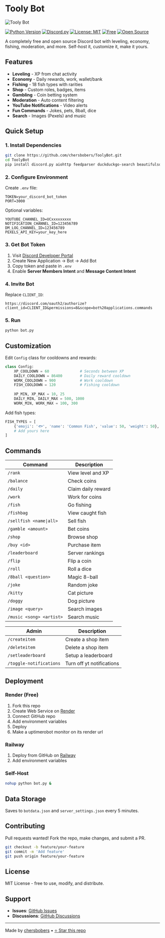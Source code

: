 # Tooly Bot

![Tooly Bot](https://files.catbox.moe/6fi55l.png)

[![Python Version](https://img.shields.io/badge/python-3.8%2B-blue)](https://www.python.org)
[![Discord.py](https://img.shields.io/badge/discord.py-2.0%2B-blue)](https://discordpy.readthedocs.io/)
[![License: MIT](https://img.shields.io/badge/License-MIT-yellow.svg)](https://opensource.org/licenses/MIT)
[![Free](https://img.shields.io/badge/Free-100%25-success)](https://github.com/chersbobers/ToolyBot)
[![Open Source](https://img.shields.io/badge/Open%20Source-%E2%9D%A4-red)](https://github.com/chersbobers/ToolyBot)

A completely free and open source Discord bot with leveling, economy, fishing, moderation, and more. Self-host it, customize it, make it yours.

## Features

- **Leveling** - XP from chat activity
- **Economy** - Daily rewards, work, wallet/bank
- **Fishing** - 18 fish types with rarities
- **Shop** - Custom roles, badges, items
- **Gambling** - Coin betting system
- **Moderation** - Auto content filtering
- **YouTube Notifications** - Video alerts
- **Fun Commands** - Jokes, pets, 8ball, dice
- **Search** - Images (Pexels) and music

## Quick Setup

### 1. Install Dependencies

```bash
git clone https://github.com/chersbobers/ToolyBot.git
cd ToolyBot
pip install discord.py aiohttp feedparser duckduckgo-search beautifulsoup4 psutil
```

### 2. Configure Environment

Create `.env` file:

```env
TOKEN=your_discord_bot_token
PORT=3000
```

Optional variables:

```env
YOUTUBE_CHANNEL_ID=UCxxxxxxxxx
NOTIFICATION_CHANNEL_ID=123456789
DM_LOG_CHANNEL_ID=123456789
PEXELS_API_KEY=your_key_here
```

### 3. Get Bot Token

1. Visit [Discord Developer Portal](https://discord.com/developers/applications)
2. Create New Application → Bot → Add Bot
3. Copy token and paste in `.env`
4. Enable **Server Members Intent** and **Message Content Intent**

### 4. Invite Bot

Replace `CLIENT_ID`:

```
https://discord.com/oauth2/authorize?client_id=CLIENT_ID&permissions=8&scope=bot%20applications.commands
```

### 5. Run

```bash
python bot.py
```

## Customization

Edit `Config` class for cooldowns and rewards:

```python
class Config:
    XP_COOLDOWN = 60              # Seconds between XP
    DAILY_COOLDOWN = 86400        # Daily reward cooldown
    WORK_COOLDOWN = 900           # Work cooldown
    FISH_COOLDOWN = 120           # Fishing cooldown
    
    XP_MIN, XP_MAX = 10, 25
    DAILY_MIN, DAILY_MAX = 500, 1000
    WORK_MIN, WORK_MAX = 100, 300
```

Add fish types:

```python
FISH_TYPES = [
    {'emoji': '🐟', 'name': 'Common Fish', 'value': 50, 'weight': 50},
    # Add yours here
]
```

## Commands

| Command | Description |
|---------|-------------|
| `/rank` | View level and XP |
| `/balance` | Check coins |
| `/daily` | Claim daily reward |
| `/work` | Work for coins |
| `/fish` | Go fishing |
| `/fishbag` | View caught fish |
| `/sellfish <name\|all>` | Sell fish |
| `/gamble <amount>` | Bet coins |
| `/shop` | Browse shop |
| `/buy <id>` | Purchase item |
| `/leaderboard` | Server rankings |
| `/flip` | Flip a coin |
| `/roll` | Roll a dice |
| `/8ball <question>` | Magic 8-ball |
| `/joke` | Random joke |
| `/kitty` | Cat picture |
| `/doggy` | Dog picture |
| `/image <query>` | Search images |
| `/music <song> <artist>` | Search music |

| Admin   | Description |
|---------|-------------|
| `/createitem` | Create a shop item |
| `/deleteitem` | Delete a shop item |
|`/setleaderboard` | Setup a leaderboard |
|`/toggle-notifications` | Turn off yt notifications |


## Deployment

### Render (Free)

1. Fork this repo
2. Create Web Service on [Render](https://render.com)
3. Connect GitHub repo
4. Add environment variables
5. Deploy
6. Make a uptimerobot monitor on its render url

### Railway

1. Deploy from GitHub on [Railway](https://railway.app)
2. Add environment variables

### Self-Host

```bash
nohup python bot.py &
```

## Data Storage

Saves to `botdata.json` and `server_settings.json` every 5 minutes.

## Contributing

Pull requests wanted! Fork the repo, make changes, and submit a PR.

```bash
git checkout -b feature/your-feature
git commit -m 'Add feature'
git push origin feature/your-feature
```

## License

MIT License - free to use, modify, and distribute.

## Support

- **Issues**: [GitHub Issues](https://github.com/chersbobers/ToolyBot/issues)
- **Discussions**: [GitHub Discussions](https://github.com/chersbobers/ToolyBot/discussions)

---

Made by [chersbobers](https://github.com/chersbobers) • [⭐ Star this repo](https://github.com/chersbobers/ToolyBot)